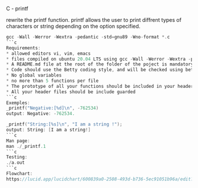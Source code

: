 C - printf

rewrite the printf function. printf allows the user to print diffrent types of characters or string depending on the option specified.
```c
gcc -Wall -Werror -Wextra -pedantic -std=gnu89 -Wno-format *.c
```c
Requirements:
* allowed editors vi, vim, emacs
* files compiled on ubuntu 20.04 LTS using gcc -Wall -Werror -Wextra -pedantic -std=gnu89
* A README.md file at the root of the folder of the poject is mandatory
* Code should use the Betty coding style, and will be checked using betty-style.pl and betty-doc.pl
* No global variables
* no more than 5 functions per file
* The prototype of all your functions should be included in your header file called main.h
* All your header files should be include guarded
```c
Exemples:
_printf("Negative:[%d]\n", -762534)
output: Negative: -762534.

_printf("String:[%s]\n", "I am a string !");
output: String: [I am a string!]
```c
Man page:
man ./_printf.1
```c
Testing:
./a.out
```c
Flowchart:
https://lucid.app/lucidchart/600839a0-2508-493d-b736-5ec91051b96a/edit?viewport_l[…]1263%2C0_0&invitationId=inv_ea5d2e94-d6a4-458f-9576-c45125b3689f
